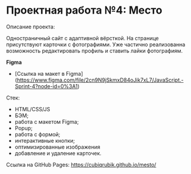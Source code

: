 # Проектная работа №4: Место

Описание проекта:

Одностраничный сайт с адаптивной вёрсткой. На странице присутствуют карточки с фотографиями. Уже частично реализованна возможность редактировать профиль и
ставить лайки фотографиям.

**Figma**

* [Ссылка на макет в Figma] (https://www.figma.com/file/2cn9N9jSkmxD84oJik7xL7/JavaScript.-Sprint-4?node-id=0%3A1)

Стек:

- HTML/CSS/JS
- БЭМ;
- работа с макетом Figma;
- Popup;
- работа с формой;
- интерактивные кнопки;
- оптимизированные изображения
- добавление и удаление карточек.

Ссылка на GitHub Pages:
https://cubiqrubik.github.io/mesto/
